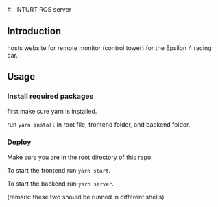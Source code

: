 #　NTURT ROS server

## Introduction

hosts website for remote monitor (control tower) for the Epsilon 4 racing car.

## Usage

### Install required packages

first make sure yarn is installed.

run `yarn install` in root file, frontend folder, and backend folder. 

### Deploy
Make sure you are in the root directory of this repo.

To start the frontend run `yarn start`.

To start the backend run `yarn server`.

(remark: these two should be runned in different shells)

